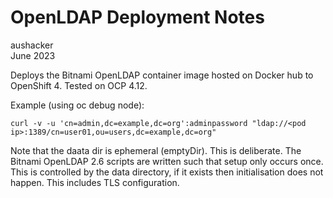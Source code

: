 # OpenLDAP Deployment Notes

aushacker<br/>
June 2023

Deploys the Bitnami OpenLDAP container image hosted on Docker hub to OpenShift 4. Tested on OCP 4.12.

Example (using oc debug node):

```curl -v -u 'cn=admin,dc=example,dc=org':adminpassword "ldap://<pod ip>:1389/cn=user01,ou=users,dc=example,dc=org"```

Note that the daata dir is ephemeral (emptyDir). This is deliberate. The Bitnami OpenLDAP 2.6 scripts
are written such that setup only occurs once. This is controlled by the data directory, if it exists
then initialisation does not happen. This includes TLS configuration.
